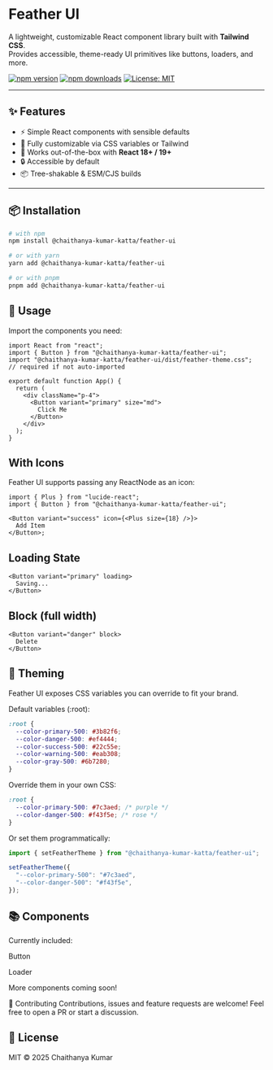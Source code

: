 # Feather UI

A lightweight, customizable React component library built with **Tailwind CSS**.  
Provides accessible, theme-ready UI primitives like buttons, loaders, and more.

[![npm version](https://img.shields.io/npm/v/@chaithanya-kumar-katta/feather-ui.svg?style=flat-square)](https://www.npmjs.com/package/@chaithanya-kumar-katta/feather-ui)
[![npm downloads](https://img.shields.io/npm/dm/@chaithanya-kumar-katta/feather-ui.svg?style=flat-square)](https://www.npmjs.com/package/@chaithanya-kumar-katta/feather-ui)
[![License: MIT](https://img.shields.io/badge/License-MIT-blue.svg)](LICENSE)

---

## ✨ Features

- ⚡ Simple React components with sensible defaults
- 🎨 Fully customizable via CSS variables or Tailwind
- 🧩 Works out-of-the-box with **React 18+ / 19+**
- 🔒 Accessible by default
- 📦 Tree-shakable & ESM/CJS builds

---

## 📦 Installation

```bash
# with npm
npm install @chaithanya-kumar-katta/feather-ui

# or with yarn
yarn add @chaithanya-kumar-katta/feather-ui

# or with pnpm
pnpm add @chaithanya-kumar-katta/feather-ui
```

## 🚀 Usage

Import the components you need:

```tsx
import React from "react";
import { Button } from "@chaithanya-kumar-katta/feather-ui";
import "@chaithanya-kumar-katta/feather-ui/dist/feather-theme.css";
// required if not auto-imported

export default function App() {
  return (
    <div className="p-4">
      <Button variant="primary" size="md">
        Click Me
      </Button>
    </div>
  );
}
```

## With Icons

Feather UI supports passing any ReactNode as an icon:

```tsx
import { Plus } from "lucide-react";
import { Button } from "@chaithanya-kumar-katta/feather-ui";

<Button variant="success" icon={<Plus size={18} />}>
  Add Item
</Button>;
```

## Loading State

```tsx
<Button variant="primary" loading>
  Saving...
</Button>
```

## Block (full width)

```tsx
<Button variant="danger" block>
  Delete
</Button>
```

## 🎨 Theming

Feather UI exposes CSS variables you can override to fit your brand.

Default variables (:root):

```css
:root {
  --color-primary-500: #3b82f6;
  --color-danger-500: #ef4444;
  --color-success-500: #22c55e;
  --color-warning-500: #eab308;
  --color-gray-500: #6b7280;
}
```

Override them in your own CSS:

```css
:root {
  --color-primary-500: #7c3aed; /* purple */
  --color-danger-500: #f43f5e; /* rose */
}
```

Or set them programmatically:

```ts
import { setFeatherTheme } from "@chaithanya-kumar-katta/feather-ui";

setFeatherTheme({
  "--color-primary-500": "#7c3aed",
  "--color-danger-500": "#f43f5e",
});
```

## 📚 Components

Currently included:

Button

Loader

More components coming soon!

🤝 Contributing
Contributions, issues and feature requests are welcome!
Feel free to open a PR or start a discussion.

## 📄 License

MIT © 2025 Chaithanya Kumar
